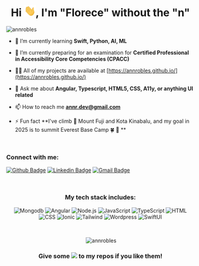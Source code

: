 <h1 align="center">Hi <img src="https://raw.githubusercontent.com/ABSphreak/ABSphreak/master/gifs/Hi.gif" height="30px">, I'm "Florece" without the "n"</h1>

<p align="left"> <img src="https://komarev.com/ghpvc/?username=annrobles&label=Profile%20views&color=0e75b6&style=flat" alt="annrobles" /> </p>

- 🌱 I’m currently learning **Swift, Python, AI, ML**

- 💎 I’m currently preparing for an examination for **Certified Professional in Accessibility Core Competencies (CPACC)**

- 👨‍💻 All of my projects are available at [https://annrobles.github.io/](https://annrobles.github.io/)

- 💬 Ask me about **Angular, Typescript, HTML5, CSS, A11y, or anything UI related**

- 📫 How to reach me **annr.dev@gmail.com**

- ⚡ Fun fact **I've climb 🗻 Mount Fuji and Kota Kinabalu, and my goal in 2025 is to summit Everest Base Camp 🍀 🤞 **
<br>
<h3 align="left">Connect with me:</h3>
<p align="left">

[![Github Badge](http://img.shields.io/badge/-Github-black?style=flat-square&logo=github&link=https://github.com/annrobles/)](https://github.com/annrobles/) 
[![Linkedin Badge](https://img.shields.io/badge/-LinkedIn-blue?style=flat-square&logo=Linkedin&logoColor=white&link=https://www.linkedin.com/in/floreceann/)](https://www.linkedin.com/in/floreceann/)
[![Gmail Badge](https://img.shields.io/badge/-Gmail-c14438?style=flat-square&logo=Gmail&logoColor=white&link=mailto:annr.dev@gmail.com)](mailto:annr.dev@gmail.com)
</p>
<br>
<h3 align="center">My tech stack includes:</h3>
<p style="text-align:center;">
  <img src="https://www.vectorlogo.zone/logos/mongodb/mongodb-ar21.svg" alt="Mongodb" title="Mongodb" height="80" width="90">
  <img src="https://www.vectorlogo.zone/logos/angular/angular-ar21.svg" alt="Angular" title="Angular" height="80" width="90">
  <img src="https://www.vectorlogo.zone/logos/nodejs/nodejs-ar21.svg" alt="Node.js" title="Node.js" height="80" width="90">
  <img src="https://www.vectorlogo.zone/logos/javascript/javascript-ar21.svg" alt="JavaScript" title="JavaScript" height="80" width="90">
  <img src="https://www.vectorlogo.zone/logos/typescriptlang/typescriptlang-ar21.svg" alt="TypeScript" title="TypeScript" height="80" width="90">
  <img src="https://www.vectorlogo.zone/logos/w3_html5/w3_html5-ar21.svg" alt="HTML" title="HTML" height="80" width="90">
  <img src="https://www.vectorlogo.zone/logos/w3_css/w3_css-ar21.svg" alt="CSS" title="CSS" height="80" width="90">
  <img src="https://www.vectorlogo.zone/logos/ionicframework/ionicframework-ar21.svg" alt="Ionic" title="Ionic" height="80" width="90">
  <img src="https://www.vectorlogo.zone/logos/tailwindcss/tailwindcss-ar21.svg" alt="Tailwind" title="Tailwind" height="70" width="80">
  <img src="https://www.vectorlogo.zone/logos/wordpress/wordpress-ar21.svg" alt="Wordpress" title="Wordpress" height="80" width="90">
  <img src="https://shields.io/badge/SwiftUI-white?logo=swift&?style=social" alt="SwiftUI" title="SwiftUI" height="40" width="80">
</p>


<br>

<div align="center">
  <p>&nbsp;<img align="center" src="https://github-readme-stats.vercel.app/api?username=annrobles&show_icons=true&locale=en" alt="annrobles" /></p>
</div>  

<div align="center">
    <h3 align="center">Give some <img src="https://emojis.slackmojis.com/emojis/images/1643515416/14355/pink-star.gif" height="30px"> to my repos if you like them!</h3>
</div>
